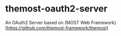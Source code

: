 # themost-oauth2-server
An OAuth2 Server based on (MOST Web Framework)[https://github.com/themost-framework/themost]
